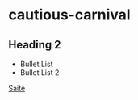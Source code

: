 # cautious-carnival

## Heading 2

* Bullet List
* Bullet List 2

[Saite](https://github.com/ValRCS)
